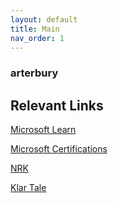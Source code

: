```yaml
---
layout: default
title: Main
nav_order: 1
---
```


### arterbury

## Relevant Links
[Microsoft Learn](https://docs.microsoft.com/en-us/learn/)

[Microsoft Certifications](https://docs.microsoft.com/en-us/learn/certifications/)

[NRK](https://www.nrk.no/)

[Klar Tale](https://www.klartale.no/)

